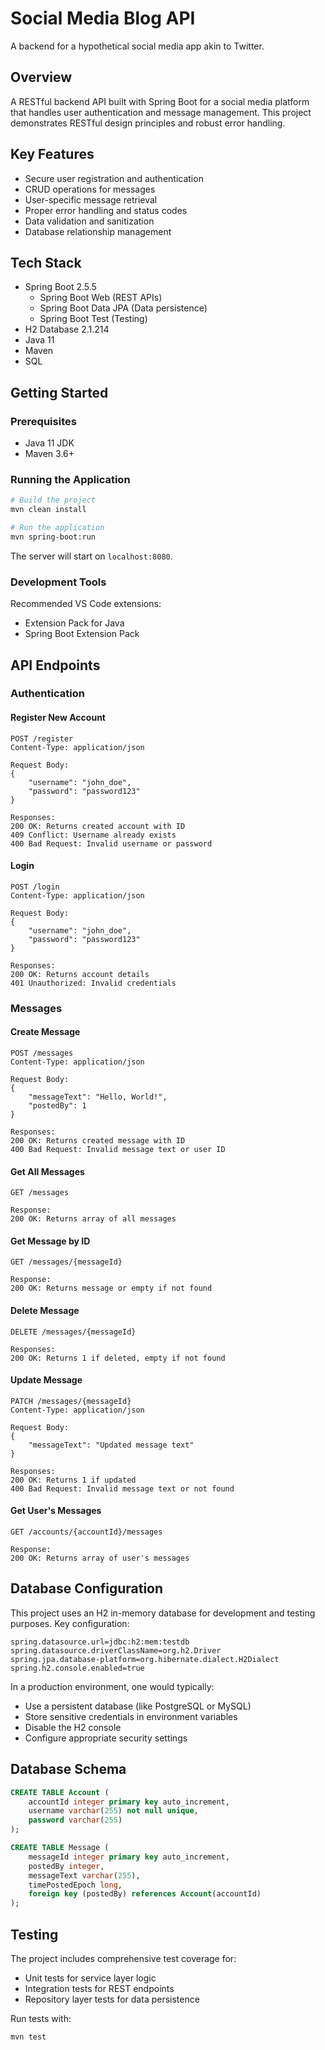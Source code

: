 # Social Media Blog API

A backend for a hypothetical social media app akin to Twitter.

## Overview

A RESTful backend API built with Spring Boot for a social media platform that handles user authentication and message management. This project demonstrates RESTful design principles and robust error handling.

## Key Features

- Secure user registration and authentication
- CRUD operations for messages
- User-specific message retrieval
- Proper error handling and status codes
- Data validation and sanitization
- Database relationship management

## Tech Stack

- Spring Boot 2.5.5
  - Spring Boot Web (REST APIs)
  - Spring Boot Data JPA (Data persistence)
  - Spring Boot Test (Testing)
- H2 Database 2.1.214
- Java 11
- Maven
- SQL

## Getting Started

### Prerequisites

- Java 11 JDK
- Maven 3.6+

### Running the Application

```bash
# Build the project
mvn clean install

# Run the application
mvn spring-boot:run
```

The server will start on `localhost:8080`.

### Development Tools

Recommended VS Code extensions:
- Extension Pack for Java
- Spring Boot Extension Pack

## API Endpoints

### Authentication

#### Register New Account
```http
POST /register
Content-Type: application/json

Request Body:
{
    "username": "john_doe",
    "password": "password123"
}

Responses:
200 OK: Returns created account with ID
409 Conflict: Username already exists
400 Bad Request: Invalid username or password
```

#### Login
```http
POST /login
Content-Type: application/json

Request Body:
{
    "username": "john_doe",
    "password": "password123"
}

Responses:
200 OK: Returns account details
401 Unauthorized: Invalid credentials
```

### Messages

#### Create Message
```http
POST /messages
Content-Type: application/json

Request Body:
{
    "messageText": "Hello, World!",
    "postedBy": 1
}

Responses:
200 OK: Returns created message with ID
400 Bad Request: Invalid message text or user ID
```

#### Get All Messages
```http
GET /messages

Response:
200 OK: Returns array of all messages
```

#### Get Message by ID
```http
GET /messages/{messageId}

Response:
200 OK: Returns message or empty if not found
```

#### Delete Message
```http
DELETE /messages/{messageId}

Responses:
200 OK: Returns 1 if deleted, empty if not found
```

#### Update Message
```http
PATCH /messages/{messageId}
Content-Type: application/json

Request Body:
{
    "messageText": "Updated message text"
}

Responses:
200 OK: Returns 1 if updated
400 Bad Request: Invalid message text or not found
```

#### Get User's Messages
```http
GET /accounts/{accountId}/messages

Response:
200 OK: Returns array of user's messages
```

## Database Configuration

This project uses an H2 in-memory database for development and testing purposes. Key configuration:
```properties
spring.datasource.url=jdbc:h2:mem:testdb
spring.datasource.driverClassName=org.h2.Driver
spring.jpa.database-platform=org.hibernate.dialect.H2Dialect
spring.h2.console.enabled=true
```

In a production environment, one would typically:
- Use a persistent database (like PostgreSQL or MySQL)
- Store sensitive credentials in environment variables
- Disable the H2 console
- Configure appropriate security settings

## Database Schema

```sql
CREATE TABLE Account (
    accountId integer primary key auto_increment,
    username varchar(255) not null unique,
    password varchar(255)
);

CREATE TABLE Message (
    messageId integer primary key auto_increment,
    postedBy integer,
    messageText varchar(255),
    timePostedEpoch long,
    foreign key (postedBy) references Account(accountId)
);
```

## Testing

The project includes comprehensive test coverage for:
- Unit tests for service layer logic
- Integration tests for REST endpoints
- Repository layer tests for data persistence

Run tests with:
```bash
mvn test
```
